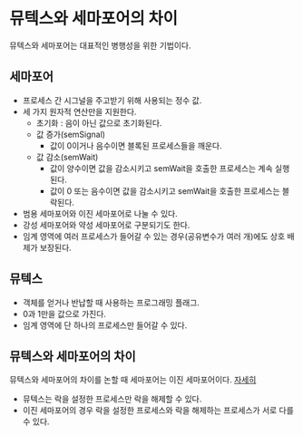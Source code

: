 # 뮤텍스와 세마포어의 차이
뮤텍스와 세마포어는 대표적인 병행성을 위한 기법이다.

## 세마포어
* 프로세스 간 시그널을 주고받기 위해 사용되는 정수 값.
* 세 가지 원자적 연산만을 지원한다.
  * 초기화 : 음이 아닌 값으로 초기화된다.
  * 값 증가(semSignal)
    * 값이 0이거나 음수이면 블록된 프로세스들을 깨운다.
  * 값 감소(semWait)
    * 값이 양수이면 값을 감소시키고 semWait을 호출한 프로세스는 계속 실행된다.
    * 값이 0 또는 음수이면 값을 감소시키고 semWait을 호출한 프로세스는 블락된다.
* 범용 세마포어와 이진 세마포어로 나눌 수 있다.
* 강성 세마포어와 약성 세마포어로 구분되기도 한다.
* 임계 영역에 여러 프로세스가 들어갈 수 있는 경우(공유변수가 여러 개)에도 상호 배제가 보장된다.

## 뮤텍스
* 객체를 얻거나 반납할 때 사용하는 프로그래밍 플래그.
* 0과 1만을 값으로 가진다.
* 임계 영역에 단 하나의 프로세스만 들어갈 수 있다.

## 뮤텍스와 세마포어의 차이
뮤텍스와 세마포어의 차이를 논할 때 세마포어는 이진 세마포어이다. [자세히](./semaphore.md)

* 뮤텍스는 락을 설정한 프로세스만 락을 해제할 수 있다.
* 이진 세마포어의 경우 락을 설정한 프로세스와 락을 해제하는 프로세스가 서로 다를 수 있다.